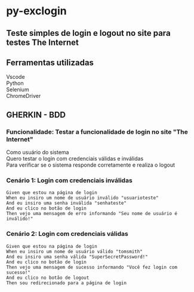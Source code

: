 # py-exclogin
## Teste simples de login e logout no site para testes The Internet

## Ferramentas utilizadas
Vscode <br /> 
Python <br /> 
Selenium <br /> 
ChromeDriver <br /> 

## GHERKIN - BDD

### Funcionalidade: Testar a funcionalidade de login no site "The Internet" <br /> 
  Como usuário do sistema <br /> 
  Quero testar o login com credenciais válidas e inválidas <br /> 
  Para verificar se o sistema responde corretamente e realiza o logout  <br /> 

 ### Cenário 1: Login com credenciais inválidas
    Given que estou na página de login 
    When eu insiro um nome de usuário inválido "usuarioteste" 
    And eu insiro uma senha inválida "senhateste" 
    And eu clico no botão de login 
    Then vejo uma mensagem de erro informando "Seu nome de usuário é inválido!" 

 ### Cenário 2: Login com credenciais válidas
    Given que estou na página de login 
    When eu insiro um nome de usuário válido "tomsmith" 
    And eu insiro uma senha válida "SuperSecretPassword!" 
    And eu clico no botão de login 
    Then vejo uma mensagem de sucesso informando "Você fez login com sucesso!" 
    And eu clico no botão de logout 
    Then sou redirecionado para a página de login 
